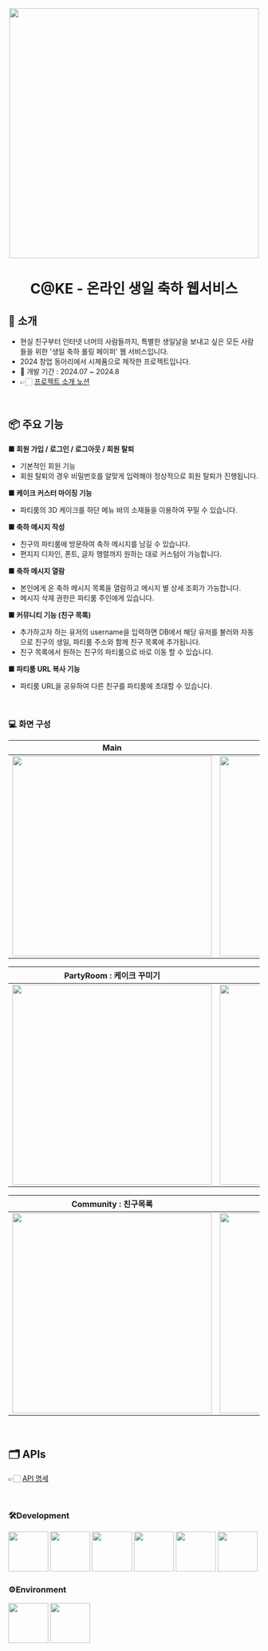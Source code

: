 <div align="center">

<!-- logo -->
<img src="https://github.com/user-attachments/assets/d21c917f-d895-4981-ba7c-5ee3d78e21c9" width="500"/>

# C@KE - 온라인 생일 축하 웹서비스
</div>

## 📝 소개
- 현실 친구부터 인터넷 너머의 사람들까지, 특별한 생일날을 보내고 싶은 모든 사람들을 위한 '생일 축하 롤링 페이퍼' 웹 서비스입니다.
- 2024 창업 동아리에서 시제품으로 제작한 프로젝트입니다.
- 📆 개발 기간 : 2024.07 ~ 2024.8
- 👉🏻 [프로젝트 소개 노션](https://honeysuckle-foxglove-71c.notion.site/C-KE-064f52d623e541ef8a19b901ce1c6535?pvs=4)

<br />

## 📦 주요 기능
**■ 회원 가입 / 로그인 / 로그아웃 / 회원 탈퇴**

- 기본적인 회원 기능
- 회원 탈퇴의 경우 비밀번호를 알맞게 입력해야 정상적으로 회원 탈퇴가 진행됩니다.

**■ 케이크 커스터 마이징 기능**

- 파티룸의 3D 케이크를 하단 메뉴 바의 소재들을 이용하여 꾸밀 수 있습니다.

**■ 축하 메시지 작성** 

- 친구의 파티룸에 방문하여 축하 메시지를 남길 수 있습니다.
- 편지지 디자인, 폰트, 글자 행렬까지 원하는 대로 커스텀이 가능합니다.

**■  축하 메시지 열람** 

- 본인에게 온 축하 메시지 목록을 열람하고 메시지 별 상세 조회가 가능합니다.
- 메시지 삭제 권한은 파티룸 주인에게 있습니다.

**■ 커뮤니티 기능 (친구 목록)**

- 추가하고자 하는 유저의 username을 입력하면 DB에서 해당 유저를 불러와 자동으로 친구의 생일, 파티룸 주소와 함께 친구 목록에 추가됩니다.
- 친구 목록에서 원하는 친구의 파티룸으로 바로 이동 할 수 있습니다.

**■ 파티룸 URL 복사 기능**

- 파티룸 URL을 공유하여 다른 친구를 파티룸에 초대할 수 있습니다.
<br />


### 💻 화면 구성
|Main|Others|
|:---:|:---:|
|<img src="https://github.com/user-attachments/assets/77e642ae-11e5-4279-938a-dad4492fdce2" width="400"/>|<img src="https://github.com/user-attachments/assets/fc2be966-3867-4d49-9f87-9c42e18fb51f" width="400"/>|

|PartyRoom : 케이크 꾸미기|Letter : 축하 메시지 작성|
|:---:|:---:|
|<img src="https://github.com/user-attachments/assets/0010c5dc-02fc-4e86-8893-940ade05d1e5" width="400"/>|<img src="https://github.com/user-attachments/assets/f8cc102c-0d08-436e-9f61-926e0c0ed42d" width="400"/>|

|Community : 친구목록|User : 회원기능|
|:---:|:---:|
<img src="https://github.com/user-attachments/assets/a613562f-ec8c-4c50-be52-86fddb112e2c" width="400"/>|<img src="https://github.com/user-attachments/assets/9b3e790c-930e-46b6-a058-ce0bacc05252" width="400"/>|
<br />

## 🗂️ APIs
👉🏻 [API 명세](https://honeysuckle-foxglove-71c.notion.site/C-KE-API-fb9857edf184406f9547ae463aa7f3d3?pvs=4) <br/>

<br />

### 🛠Development 
<div>
<img src="https://github.com/user-attachments/assets/ee2f5fe9-d13c-4df3-aece-79ec7e76d3db" width="80">
<img src="https://github.com/user-attachments/assets/1e57c21d-ac43-479a-a610-deb6da5166fe" width="80">
<img src="https://github.com/user-attachments/assets/7b3b2357-f8ad-405d-9ad1-3e2d7b1d5e3e" width="80">
<img src="https://github.com/user-attachments/assets/fb6abeca-70dd-4d20-ae2b-d190d433d5d9" width="80">
<img src="https://github.com/user-attachments/assets/dece1f89-d0a3-46ee-a0c6-9abbf97f2951" width="80">
<img src="https://github.com/user-attachments/assets/7e9870bb-711e-48c7-85d4-87c2d3abc982" width="80">
</div>

### ⚙️Environment
<div>
<img src="https://github.com/user-attachments/assets/f79ec65b-f3de-4b4f-aa23-09593b5a595d" width="80">
<img src="https://github.com/user-attachments/assets/9d4e7fc3-654f-4ba1-96b8-cc5191cdbf04" width="80">
</div>

</div>
<br />
